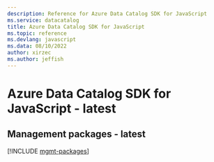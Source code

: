 ```yaml
---
description: Reference for Azure Data Catalog SDK for JavaScript
ms.service: datacatalog
title: Azure Data Catalog SDK for JavaScript
ms.topic: reference
ms.devlang: javascript
ms.data: 08/10/2022
author: xirzec
ms.author: jeffish
---
```

# Azure Data Catalog SDK for JavaScript - latest

## Management packages - latest
[!INCLUDE [mgmt-packages](data-catalog-mgmt-index.md)]